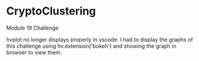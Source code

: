 # CryptoClustering
Module 19 Challenge

hvplot no longer displays properly in vscode. I had to display the graphs of this challenge using hv.extension('bokeh') and showing the graph in browser to view them.
